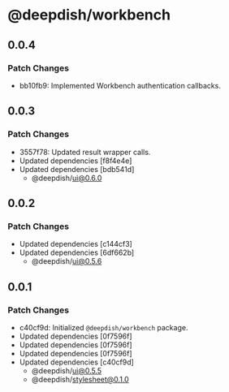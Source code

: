 # @deepdish/workbench

## 0.0.4

### Patch Changes

- bb10fb9: Implemented Workbench authentication callbacks.

## 0.0.3

### Patch Changes

- 3557f78: Updated result wrapper calls.
- Updated dependencies [f8f4e4e]
- Updated dependencies [bdb541d]
  - @deepdish/ui@0.6.0

## 0.0.2

### Patch Changes

- Updated dependencies [c144cf3]
- Updated dependencies [6df662b]
  - @deepdish/ui@0.5.6

## 0.0.1

### Patch Changes

- c40cf9d: Initialized `@deepdish/workbench` package.
- Updated dependencies [0f7596f]
- Updated dependencies [0f7596f]
- Updated dependencies [0f7596f]
- Updated dependencies [c40cf9d]
  - @deepdish/ui@0.5.5
  - @deepdish/stylesheet@0.1.0
